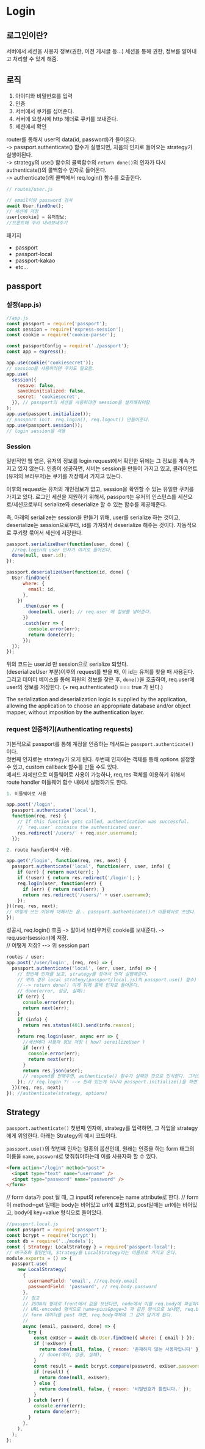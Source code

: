 # Login

## 로그인이란?

서버에서 세션을 사용자 정보(권한, 이전 게시글 등...)
세션을 통해 권한, 정보를 알아내고 처리할 수 있게 해줌.

## 로직

1. 아이디와 비밀번호를 입력
2. 인증
3. 서버에서 쿠키를 심어준다.
4. 서버에 요청시에 http 헤더로 쿠키를 보내준다.
5. 세션에서 확인

router를 통해서 user의 data(id, password)가 들어온다.  
 -> passport.authenticate() 함수가 실행되면, 처음의 인자로 들어오는 strategy가 실행이된다.  
 -> strategy의 use() 함수의 콜백함수의 `return done()`의 인자가 다시 authenticate()의 콜백함수 인자로 들어온다.   
-> authenticate()의 콜백에서 req.login() 함수를 호출한다. 
```js
// routes/user.js

// email이랑 password 검사
await User.findOne();
// 세션에 저장
user[cookie] = 유저정보;
//프론트에 쿠키 내려보내주기
```

패키지

- passport
- passport-local
- passport-kakao
- etc...

## passport

### 설정(app.js)

```js
//app.js
const passport = require('passport');
const session = require('express-session');
const cookie = require('cookie-parser');

const passportConfig = require('./passport');
const app = express();

app.use(cookie('cookiesecret'));
// session을 사용하려면 쿠키도 필요함.
app.use(
  session({
    resave: false,
    saveUninitialized: false,
    secret: 'cookiesecret',
  }), // passport의 세션을 사용하려면 session을 설치해줘야함
);
app.use(passport.initialize());
// passport init. req.login(), req.logout() 만들어준다.
app.use(passport.session());
// login session을 사용
```

### Session

일반적인 웹 앱은, 유저의 정보를 login request에서 확인한 뒤에는 그 정보를 계속 가지고 있지 않는다. 인증이 성공하면, 서버는 session을 만들어 가지고 있고, 클라이언트(유저의 브라우저)는 쿠키를 저장해서 가지고 있는다.

이후의 request는 유저의 개인정보가 없고, session을 확인할 수 있는 유일한 쿠키를 가지고 있다. 로그인 세션을 지원하기 위해서, passport는 유저의 인스턴스를 세션으로/세션으로부터 serialize와 deserialize 할 수 있는 함수를 제공해준다.

즉, 아래의 serialize는 session을 만들기 위해, user를 serialize 하는 것이고,
deserialize는 session으로부터, id를 가져와서 deserialize 해주는 것이다. 
자동적으로 쿠키랑 묶어서 세션에 저장한다. 

```js
passport.serializeUser(function(user, done) {
  //req.login의 user 인자가 여기로 들어온다.
  done(null, user.id);
});

passport.deserializeUser(function(id, done) {
  User.findOne({
      where: {
        email: id,
      },
    })
      .then(user => {
        done(null, user); // req.user 에 정보를 넣어준다. 
      })
      .catch(err => {
        console.error(err);
        return done(err);
      });
  });
});
```

위의 코드는 user.id 만 session으로 serialize 되었다.  
(deserializeUser 부분)이후의 request를 받을 때, 이 id는 유저를 찾을 때 사용된다.  
그리고 데이터 베이스를 통해 회원의 정보를 찾은 후, `done()`을 호출하여, req.user에 user의 정보를 저장한다. (+ req.authenticated() === true 가 된다.)

The serialization and deserialization logic is supplied by the application, allowing the application to choose an appropriate database and/or object mapper, without imposition by the authentication layer.

### request 인증하기(Authenticating requests)

기본적으로 passport를 통해 계정을 인증하는 메서드는 `passport.authenticate()`이다.  
첫번째 인자로는 strategy가 오게 된다.
두번째 인자에는 객체를 통해 options 설정할 수 있고, custom callback 함수를 만들 수도 있다.  
메서드 자체만으로 미들웨어로 사용이 가능하나, req,res 객체를 이용하기 위해서 route handler 미들웨어 함수 내에서 실행하기도 한다.

```js
1. 미들웨어로 사용

app.post('/login',
  passport.authenticate('local'),
  function(req, res) {
    // If this function gets called, authentication was successful.
    // `req.user` contains the authenticated user.
    res.redirect('/users/' + req.user.username);
  });

2. route handler에서 사용.

app.get('/login', function(req, res, next) {
  passport.authenticate('local', function(err, user, info) {
    if (err) { return next(err); }
    if (!user) { return res.redirect('/login'); }
    req.logIn(user, function(err) {
      if (err) { return next(err); }
      return res.redirect('/users/' + user.username);
    });
})(req, res, next);
// 이렇게 쓰는 이유에 대해서는 음.. passport.authenticate()가 미들웨어로 쓰였다. 즉, 저 함수 호출의 리턴 값이 함수라는 뜻. 그렇기 때문에, 다른 미들웨어 내에서 "호출" 하기 위해서는 ()를 붙여서 호출해야하는데, 미들웨어의 인자는 req,res,next 이므로 (req,res,next)를 붙여서 호출한다.
});
```

성공시, req.login() 호출
-> 알아서 브라우저로 cookie를 보내준다. 
-> req.user(session)에 저장.  
// 어떻게 저장? --> 위 session part

```js
routes / user;
app.post('/user/login', (req, res) => {
  passport.authenticate('local', (err, user, info) => {
    // 첫번째 인자를 보고, strategy를 찾아서 먼저 실행해준다. 
    // 위의 경우 local strategy(passport/local.js)의 passport.use() 함수) 실행 
    //--> return done() 이게 뒤에 콜백 인자로 들어온다.
    // done(error, 성공, 실패);
    if (err) {
      console.error(err);
      return next(err);
    }
    if (info) {
      return res.status(401).send(info.reason);
    }
    return req.login(user, async err => {
      //세션에다 사용자 정보 저장 ( how? sereilizeUser )
      if (err) {
        console.error(err);
        return next(err);
      }
      return res.json(user);
      // respond를 안해주면, authenticate() 함수가 실패한 것으로 인식한다. 그러므로 바깥에 하지말고 안에 하도록.
    }); // req.login ?! --> 원래 있는게 아니라 passport.initialize()을 하면 req.login/ req.logout 추가해준다.
  })(req, res, next);
}); //authenticate(strategy, options)
```

## Strategy

`passport.authenticate()` 첫번째 인자에, strategy를 입력하면, 그 작업을 strategy에게 위임한다. 아래는 Strategy의 예시 코드이다.

`passport.use()`의 첫번째 인자는 일종의 옵션인데, 원래는 인증을 하는 form 태그의 이름을 `name`, `password`로 맞춰줘야하는데 이를 사용자화 할 수 있다.

```html
<form action="/login" method="post">
  <input type="text" name="username" />
  <input type="password" name="password" />
</form>
```

// form data가 post 될 때, 그 input의 reference는 name attribute로 한다.
// form이 method=get 일때는 body는 비어있고 url에 포함되고, post일때는 url에는 비어있고, body에 key=value 형식으로 들어있다.

```js
//passport.local.js
const passport = require('passport');
const bcrypt = require('bcrypt');
const db = require('../models');
const { Strategy: LocalStrategy } = require('passport-local');
// 비구조화 할당인데, Strategy를 LocalStrategy라는 이름으로 가지고 온다.
module.exports = () => {
  passport.use(
    new LocalStrategy(
      {
        usernameField: 'email', //req.body.email
        passwordField: 'password', // req.body.password
      },
      // 참고
      // JSON의 형태로 front에서 값을 보낸다면, node에서 이를 req.body에 파싱하여 보내준다.
      // URL-encoded 형식으로 name=pius&page=3 과 같은 형식으로 보내면, req.body에 {name: 'pius', page: '3'}으로 만들어준다.
      // form 데이터를 post 하면, req.body객체에 그 값이 담기게 된다.
      //
      async (email, password, done) => {
        try {
          const exUser = await db.User.findOne({ where: { email } });
          if (!exUser) {
            return done(null, false, { reson: '존재하지 않는 사용자입니다' });
            // done(에러, 성공, 실패);
          }
          const result = await bcrypt.compare(password, exUser.password);
          if (result) {
            return done(null, exUser);
          } else {
            return done(null, false, { reson: '비밀번호가 틀립니다.' });
          }
        } catch (err) {
          console.error(err);
          return done(err);
        }
      },
    ),
  );
};
```
